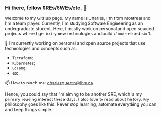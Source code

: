 ### Hi there, fellow SREs/SWEs/etc. 👋

Welcome to my GitHub page. My name is Charles, I'm from Montreal and I'm a team player. Currently, I'm studying Software Engineering as an undergraduate student. Here, I mostly work on personal and open sourced projects where I get to try new technologies and build `Cloud`-related stuff.


🔭 I’m currently working on personal and open source projects that use technologies and concepts such as:
- `Terraform`;
- `Kubernetes`;
- `Golang`;
- etc.

📫 How to reach me: [charlesguertin@live.ca](mailto:charlesguertin@live.ca)

Hence, you could say that I'm aiming to be another SRE, which is my primary reading interest these days. I also love to read about history.
My philosophy goes like this: Never stop learning, automate everything you can and keep things simple.

<!--
**cguertin14/cguertin14** is a ✨ _special_ ✨ repository because its `README.md` (this file) appears on your GitHub profile.

Here are some ideas to get you started:

- 🔭 I’m currently working on ...
- 🌱 I’m currently learning ...
- 👯 I’m looking to collaborate on ...
- 🤔 I’m looking for help with ...
- 💬 Ask me about ...
- 📫 How to reach me: ...
- 😄 Pronouns: ...
- ⚡ Fun fact: ...
-->
